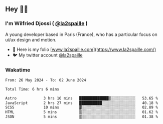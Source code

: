 ## Hey 👋🏾
### I'm Wilfried Djossi ( <a href="https://twitter.com/la2spaille/" target="_blank">@la2spaille</a> )
A young developer based in Paris (France), who has a particular focus on ui/ux design and motion.

- 🎨 Here is my folio [www.la2spaille.com](https://www.la2spaille.com/)
- 🐦 My twitter account [@la2spaille](https://twitter.com/la2spaille/)

### Wakatime
<!--START_SECTION:waka-->

```txt
From: 26 May 2024 - To: 02 June 2024

Total Time: 6 hrs 6 mins

Astro            3 hrs 16 mins   █████████████▒░░░░░░░░░░░   53.65 %
JavaScript       2 hrs 27 mins   ██████████░░░░░░░░░░░░░░░   40.18 %
SCSS             10 mins         ▓░░░░░░░░░░░░░░░░░░░░░░░░   02.89 %
HTML             5 mins          ▒░░░░░░░░░░░░░░░░░░░░░░░░   01.62 %
JSON             5 mins          ▒░░░░░░░░░░░░░░░░░░░░░░░░   01.38 %
```

<!--END_SECTION:waka-->
<!--
**la2spaille/la2spaille** is a ✨ _special_ ✨ repository because its `README.md` (this file) appears on your GitHub profile.

Here are some ideas to get you started:

- 🔭 I’m currently working on ...
- 🌱 I’m currently learning ...
- 👯 I’m looking to collaborate on ...
- 🤔 I’m looking for help with ...
- 💬 Ask me about ...
- 📫 How to reach me: ...
- 😄 Pronouns: ...
- ⚡ Fun fact: ...
-->

